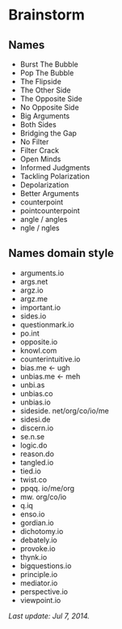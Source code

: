 # Brainstorm
 
## Names
 
* Burst The Bubble
* Pop The Bubble
* The Flipside
* The Other Side
* The Opposite Side
* No Opposite Side
* Big Arguments
* Both Sides
* Bridging the Gap
* No Filter
* Filter Crack
* Open Minds
* Informed Judgments
* Tackling Polarization
* Depolarization 
* Better Arguments
* counterpoint
* pointcounterpoint 
* angle / angles
* ngle / ngles

## Names domain style
 
* arguments.io
* args.net
* argz.io
* argz.me
* important.io
* sides.io
* questionmark.io
* po.int
* opposite.io
* knowl.com
* counterintuitive.io
* bias.me <- ugh
* unbias.me <- meh
* unbi.as
* unbias.co
* unbias.io
* sideside. net/org/co/io/me
* sidesi.de
* discern.io
* se.n.se
* logic.do
* reason.do
* tangled.io
* tied.io
* twist.co
* ppqq. io/me/org
* mw. org/co/io
* q.iq
* enso.io
* gordian.io
* dichotomy.io
* debately.io
* provoke.io
* thynk.io
* bigquestions.io
* principle.io
* mediator.io
* perspective.io
* viewpoint.io
 
*Last update: Jul 7, 2014.*
